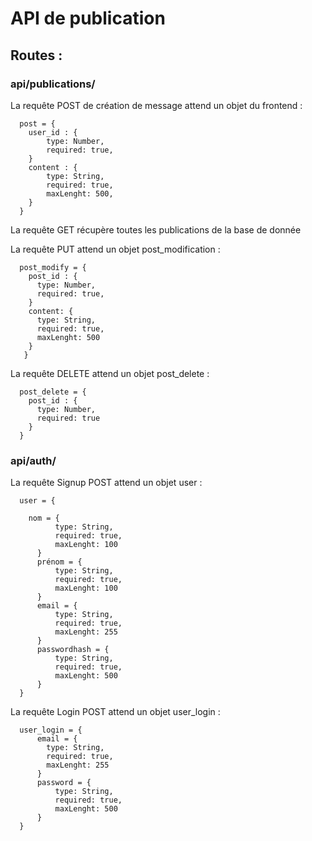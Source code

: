 # API de publication

## Routes : 

### api/publications/

La requête POST de création de message attend un objet du frontend :

```
  post = {
    user_id : {
        type: Number,
        required: true,
    }
    content : {
        type: String,
        required: true,
        maxLenght: 500,
    }
  }
```
La requête GET récupère toutes les publications de la base de donnée

La requête PUT attend un objet post_modification :

```
  post_modify = {
    post_id : {
      type: Number,
      required: true,
    }
    content: {
      type: String,
      required: true,
      maxLenght: 500
    }
   }
```

La requête DELETE attend un objet post_delete :

```
  post_delete = {
    post_id : {
      type: Number,
      required: true
    }
  }
```
### api/auth/

La requête Signup POST attend un objet user :

```
  user = {
  
    nom = {
          type: String,
          required: true,
          maxLenght: 100
      }
      prénom = {
          type: String,
          required: true,
          maxLenght: 100
      }
      email = {
          type: String,
          required: true,
          maxLenght: 255
      }
      passwordhash = {
          type: String,
          required: true,
          maxLenght: 500
      }
  }
```

La requête Login POST attend un objet user_login :

```
  user_login = {
      email = {
        type: String,
        required: true,
        maxLenght: 255
      }
      password = {
          type: String,
          required: true,
          maxLenght: 500
      }
  }
```
